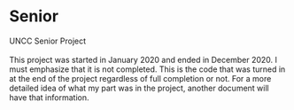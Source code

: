 # Senior
UNCC Senior Project 
<br />
<br />
This project was started in January 2020 and ended in December 2020. I must emphasize that it is not completed. This is the code that was turned in at the end of the project
regardless of full completion or not.
For a more detailed idea of what my part was in the project, another document will have that information. 
